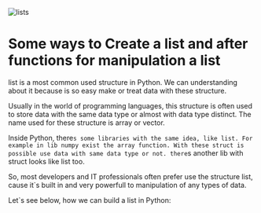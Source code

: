 ![lists]()

Some ways to Create a list and after functions for manipulation a list
===========

list is a most common used structure in Python. We can understanding about it because is so easy make or treat data with these structure.

Usually in the world of programming languages, this structure is often used to store data with the same data type or almost with data type distinct.
The name used for these structure is array or vector.

Inside Python, there`s some libraries with the same idea, like list. For example in lib numpy exist the array function. With these struct is possible use data with same data type or not. there`s another lib with struct looks like list too.

So, most developers and IT professionals often prefer use the structure list, cause it`s built in and very powerfull to manipulation of any types of data.

Let`s see below, how we can build a list in Python:

